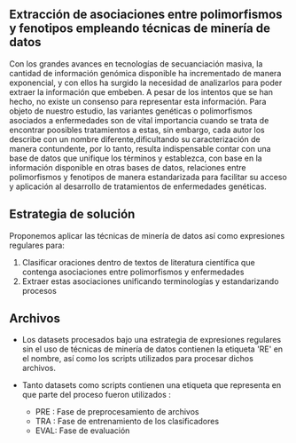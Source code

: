 ## Extracción de asociaciones entre polimorfismos y fenotipos empleando técnicas de minería de datos 

Con los grandes avances en tecnologías de secuanciación masiva, la cantidad de información genómica disponible ha incrementado de manera exponencial, y con ellos ha surgido la necesidad de analizarlos para poder extraer la información que embeben. A pesar de los intentos que se han hecho, no existe un consenso para representar esta información. Para objeto de nuestro estudio, las variantes genéticas o polimorfismos asociados a enfermedades son de vital importancia cuando se trata de encontrar poosibles tratamientos a estas, sin embargo, cada autor los describe con un nombre diferente,dificultando su caracterización de manera contundente, por lo tanto, resulta indispensable contar con una base de datos que unifique los términos y establezca, con base en la información disponible en otras bases de datos, relaciones entre polimorfismos y fenotipos de manera estandarizada para facilitar su acceso y aplicación al desarrollo de tratamientos de enfermedades genéticas.

## Estrategia de solución 

Proponemos aplicar las técnicas de minería de datos así como expresiones regulares para:
1) Clasificar oraciones dentro de textos de literatura científica que contenga asociaciones entre polimorfismos y enfermedades 
2) Extraer estas asociaciones unificando terminologías y estandarizando procesos 

## Archivos 

* Los datasets procesados bajo una estrategia de expresiones regulares sin el uso de técnicas de minería de datos contienen la etiqueta 'RE' en el nombre, así como los scripts utilizados para procesar dichos archivos. 

* Tanto datasets como scripts contienen una etiqueta que representa en que parte del proceso fueron utilizados :
   - PRE : Fase de preprocesamiento de archivos
   - TRA : Fase de entrenamiento de los clasificadores 
   - EVAL: Fase de evaluación 
